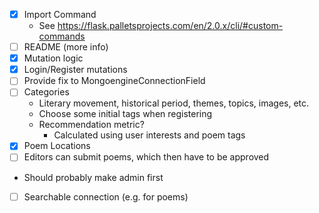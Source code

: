 - [x] Import Command
    - See https://flask.palletsprojects.com/en/2.0.x/cli/#custom-commands
- [ ] README (more info)
- [x] Mutation logic
- [x] Login/Register mutations
- [ ] Provide fix to MongoengineConnectionField
- [ ] Categories
    - Literary movement, historical period, themes, topics, images, etc.
    - Choose some initial tags when registering
    - Recommendation metric?
        - Calculated using user interests and poem tags
- [x] Poem Locations
- [ ] Editors can submit poems, which then have to be approved
- Should probably make admin first
- [ ] Searchable connection (e.g. for poems)